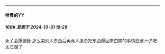 ﻿
*****

####  哈曼的YY  
##### 168#       发表于 2024-10-31 18:29

死了会爆装备 那么卖别人东西后再派人追杀把东西爆回来白嫖的事情应该不少吧 太江湖了

